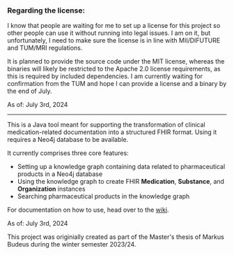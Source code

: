 ### Regarding the license:
I know that people are waiting for me to set up a license for this project so other people can
use it without running into legal issues. I am on it, but unfortunately, I need to make sure the license
is in line with MII/DIFUTURE and TUM/MRI regulations.

It is planned to provide the source code under the MIT license, whereas the binaries will likely be restricted to the Apache 2.0 license requirements, as this is required by included dependencies.
I am currently waiting for confirmation from the TUM and hope I can provide a license and a binary by the end of July.

As of: July 3rd, 2024

---

This is a Java tool meant for supporting the transformation of clinical medication-related documentation
into a structured FHIR format. Using it requires a Neo4j database to be available.

It currently comprises three core features:
- Setting up a knowledge graph containing data related to pharmaceutical products in a Neo4j database
- Using the knowledge graph to create FHIR **Medication**, **Substance**, and **Organization** instances
- Searching pharmaceutical products in the knowledge graph

For documentation on how to use, head over to the [wiki](https://github.com/medizininformatik-initiative/Medication-Graph-FHIR-Converter/wiki).


As of: July 3rd, 2024

This project was originially created as part of the Master's thesis of Markus Budeus during the winter semester 2023/24.
